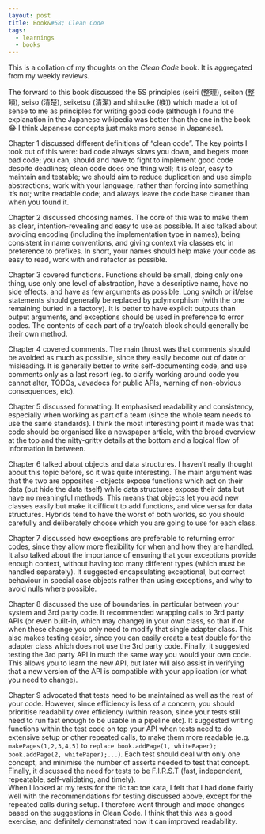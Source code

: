```yaml
---
layout: post
title: Book&#58; Clean Code
tags:
  - learnings
  - books
---
```


This is a collation of my thoughts on the _Clean Code_ book. It is aggregated from my weekly reviews.

The forward to this book discussed the 5S principles (seiri (整理), seiton (整頓), seiso (清楚), seiketsu (清潔) and shitsuke (躾)) which made a lot of sense to me as principles for writing good code (although I found the explanation in the Japanese wikipedia was better than the one in the book :joy: 
I think Japanese concepts just make more sense in Japanese).

Chapter 1 discussed different definitions of “clean code”. The key points I took out of this were: bad code always slows you down, and begets more bad code; you can, should and have to fight to implement good code despite deadlines; 
clean code does one thing well; it is clear, easy to maintain and testable; we should aim to reduce duplication and use simple abstractions; work with your language, rather than forcing into something it’s not; write readable code; 
and always leave the code base cleaner than when you found it.

Chapter 2 discussed choosing names. The core of this was to make them as clear, intention-revealing and easy to use as possible. It also talked about avoiding encoding (including the implementation type in names), being consistent in name conventions, and giving context via classes etc in preference to prefixes. 
In short, your names should help make your code as easy to read, work with and refactor as possible.

Chapter 3 covered functions. Functions should be small, doing only one thing, use only one level of abstraction, have a descriptive name, have no side effects, and have as few arguments as possible. Long switch or if/else statements should generally be replaced by polymorphism (with the one remaining buried in a factory). It is better to have explicit outputs than output arguments, and exceptions should be used in preference to error codes. The contents of each part of a try/catch block should generally be their own method.

Chapter 4 covered comments. The main thrust was that comments should be avoided as much as possible, since they easily become out of date or misleading. It is generally better to write self-documenting code, and use comments only as a last resort (eg. to clarify working around code you cannot alter, TODOs, Javadocs for public APIs, warning of non-obvious consequences, etc).

Chapter 5 discussed formatting. It emphasised readability and consistency, especially when working as part of a team (since the whole team needs to use the same standards). I think the most interesting point it made was that code should be organised like a newspaper article, with the broad overview at the top and the nitty-gritty details at the bottom and a logical flow of information in between.

Chapter 6 talked about objects and data structures. I haven’t really thought about this topic before, so it was quite interesting. The main argument was that the two are opposites - objects expose functions which act on their data (but hide the data itself) while data structures expose their data but have no meaningful methods. This means that objects let you add new classes easily but make it difficult to add functions, and vice versa for data structures. Hybrids tend to have the worst of both worlds, so you should carefully and deliberately choose which you are going to use for each class.

Chapter 7 discussed how exceptions are preferable to returning error codes, since they allow more flexibility for when and how they are handled. It also talked about the importance of ensuring that your exceptions provide enough context, without having too many different types (which must be handled separately). It suggested encapsulating exceptional, but correct behaviour in special case objects rather than using exceptions, and why to avoid nulls where possible.

Chapter 8 discussed the use of boundaries, in particular between your system and 3rd party code. It recommended wrapping calls to 3rd party APIs (or even built-in, which may change) in your own class, so that if or when these change you only need to modify that single adapter class. This also makes testing easier, since you can easily create a test double for the adapter class which does not use the 3rd party code. Finally, it suggested testing the 3rd party API in much the same way you would your own code. This allows you to learn the new API, but later will also assist in verifying that a new version of the API is compatible with your application (or what you need to change).

Chapter 9 advocated that tests need to be maintained as well as the rest of your code. However, since efficiency is less of a concern, you should prioritise readability over efficiency (within reason, since your tests still need to run fast enough to be usable in a pipeline etc). It suggested writing functions within the test code on top your API when tests need to do extensive setup or other repeated calls, to make them more readable (e.g. `makePages(1,2,3,4,5)` to `replace book.addPage(1, whitePaper); book.addPage(2, whitePaper);...`). Each test should deal with only one concept, and minimise the number of asserts needed to test that concept. Finally, it discussed the need for tests to be F.I.R.S.T (fast, independent, repeatable, self-validating, and timely).  
When I looked at my tests for the tic tac toe kata, I felt that I had done fairly well with the recommendations for testing discussed above, except for the repeated calls during setup. I therefore went through and made changes based on the suggestions in Clean Code. I think that this was a good exercise, and definitely demonstrated how it can improved readability.
